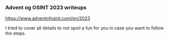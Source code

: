 ### Advent og OSINT 2023 writeups

https://www.adventofosint.com/en/2023

I tried to cover all details to not spoil a fun for you in case you want to follow the steps.